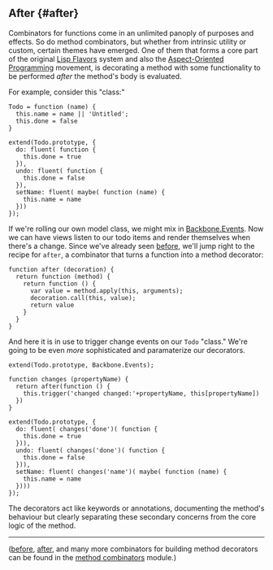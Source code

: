 ## After {#after}

Combinators for functions come in an unlimited panoply of purposes and effects. So do method combinators, but whether from intrinsic utility or custom, certain themes have emerged. One of them that forms a core part of the original [Lisp Flavors][flavors] system and also the [Aspect-Oriented Programming][aop] movement, is decorating a method with some functionality to be performed *after* the method's body is evaluated.

[flavors]: https://en.wikipedia.org/wiki/Flavors_(programming_language)
[aop]: https://en.wikipedia.org/wiki/Aspect-oriented_programming

For example, consider this "class:"

    Todo = function (name) {
      this.name = name || 'Untitled';
      this.done = false
    }
    
    extend(Todo.prototype, {
      do: fluent( function {
        this.done = true
      }),
      undo: fluent( function {
        this.done = false
      }),
      setName: fluent( maybe( function (name) {
        this.name = name
      }))
    });

If we're rolling our own model class, we might mix in [Backbone.Events]. Now we can have views listen to our todo items and render themselves when there's a change. Since we've already seen [before](#before), we'll jump right to the recipe for `after`, a combinator that turns a function into a method decorator:

    function after (decoration) {
      return function (method) {
        return function () {
          var value = method.apply(this, arguments);
          decoration.call(this, value);
          return value
        }
      }
    }

[Backbone.Events]: http://backbonejs.org/#Events

And here it is in use to trigger change events on our `Todo` "class." We're going to be even *more* sophisticated and paramaterize our decorators.

    extend(Todo.prototype, Backbone.Events);
    
    function changes (propertyName) {
      return after(function () {
        this.trigger('changed changed:'+propertyName, this[propertyName])
      })
    }
    
    extend(Todo.prototype, {
      do: fluent( changes('done')( function {
        this.done = true
      })),
      undo: fluent( changes('done')( function {
        this.done = false
      })),
      setName: fluent( changes('name')( maybe( function (name) {
        this.name = name
      })))
    });
    
The decorators act like keywords or annotations, documenting the method's behaviour but clearly separating these secondary concerns from the core logic of the method.

---

([before](#before), [after](#after), and many more combinators for building method decorators can be found in the [method combinators][mc] module.)

[mc]: https://github.com/raganwald/method-combinators/blob/master/README-JS.md#method-combinators